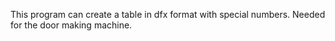 This program can create a table in dfx format with special numbers. Needed for the door making machine.
<img scr='https://github.com/vdovkin/dfx-table-generator/blob/main/img/preview.jpg'>
